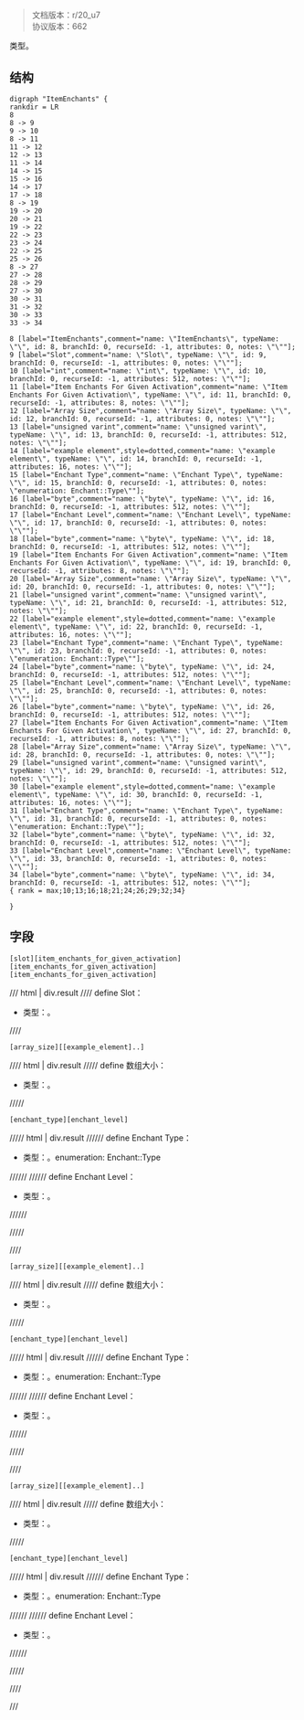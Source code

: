 # <!-- md:samp ItemEnchants -->

> 文档版本：r/20_u7<br/>协议版本：662

<!-- md:samp ItemEnchants -->类型。

## 结构

```viz
digraph "ItemEnchants" {
rankdir = LR
8
8 -> 9
9 -> 10
8 -> 11
11 -> 12
12 -> 13
11 -> 14
14 -> 15
15 -> 16
14 -> 17
17 -> 18
8 -> 19
19 -> 20
20 -> 21
19 -> 22
22 -> 23
23 -> 24
22 -> 25
25 -> 26
8 -> 27
27 -> 28
28 -> 29
27 -> 30
30 -> 31
31 -> 32
30 -> 33
33 -> 34

8 [label="ItemEnchants",comment="name: \"ItemEnchants\", typeName: \"\", id: 8, branchId: 0, recurseId: -1, attributes: 0, notes: \"\""];
9 [label="Slot",comment="name: \"Slot\", typeName: \"\", id: 9, branchId: 0, recurseId: -1, attributes: 0, notes: \"\""];
10 [label="int",comment="name: \"int\", typeName: \"\", id: 10, branchId: 0, recurseId: -1, attributes: 512, notes: \"\""];
11 [label="Item Enchants For Given Activation",comment="name: \"Item Enchants For Given Activation\", typeName: \"\", id: 11, branchId: 0, recurseId: -1, attributes: 8, notes: \"\""];
12 [label="Array Size",comment="name: \"Array Size\", typeName: \"\", id: 12, branchId: 0, recurseId: -1, attributes: 0, notes: \"\""];
13 [label="unsigned varint",comment="name: \"unsigned varint\", typeName: \"\", id: 13, branchId: 0, recurseId: -1, attributes: 512, notes: \"\""];
14 [label="example element",style=dotted,comment="name: \"example element\", typeName: \"\", id: 14, branchId: 0, recurseId: -1, attributes: 16, notes: \"\""];
15 [label="Enchant Type",comment="name: \"Enchant Type\", typeName: \"\", id: 15, branchId: 0, recurseId: -1, attributes: 0, notes: \"enumeration: Enchant::Type\""];
16 [label="byte",comment="name: \"byte\", typeName: \"\", id: 16, branchId: 0, recurseId: -1, attributes: 512, notes: \"\""];
17 [label="Enchant Level",comment="name: \"Enchant Level\", typeName: \"\", id: 17, branchId: 0, recurseId: -1, attributes: 0, notes: \"\""];
18 [label="byte",comment="name: \"byte\", typeName: \"\", id: 18, branchId: 0, recurseId: -1, attributes: 512, notes: \"\""];
19 [label="Item Enchants For Given Activation",comment="name: \"Item Enchants For Given Activation\", typeName: \"\", id: 19, branchId: 0, recurseId: -1, attributes: 8, notes: \"\""];
20 [label="Array Size",comment="name: \"Array Size\", typeName: \"\", id: 20, branchId: 0, recurseId: -1, attributes: 0, notes: \"\""];
21 [label="unsigned varint",comment="name: \"unsigned varint\", typeName: \"\", id: 21, branchId: 0, recurseId: -1, attributes: 512, notes: \"\""];
22 [label="example element",style=dotted,comment="name: \"example element\", typeName: \"\", id: 22, branchId: 0, recurseId: -1, attributes: 16, notes: \"\""];
23 [label="Enchant Type",comment="name: \"Enchant Type\", typeName: \"\", id: 23, branchId: 0, recurseId: -1, attributes: 0, notes: \"enumeration: Enchant::Type\""];
24 [label="byte",comment="name: \"byte\", typeName: \"\", id: 24, branchId: 0, recurseId: -1, attributes: 512, notes: \"\""];
25 [label="Enchant Level",comment="name: \"Enchant Level\", typeName: \"\", id: 25, branchId: 0, recurseId: -1, attributes: 0, notes: \"\""];
26 [label="byte",comment="name: \"byte\", typeName: \"\", id: 26, branchId: 0, recurseId: -1, attributes: 512, notes: \"\""];
27 [label="Item Enchants For Given Activation",comment="name: \"Item Enchants For Given Activation\", typeName: \"\", id: 27, branchId: 0, recurseId: -1, attributes: 8, notes: \"\""];
28 [label="Array Size",comment="name: \"Array Size\", typeName: \"\", id: 28, branchId: 0, recurseId: -1, attributes: 0, notes: \"\""];
29 [label="unsigned varint",comment="name: \"unsigned varint\", typeName: \"\", id: 29, branchId: 0, recurseId: -1, attributes: 512, notes: \"\""];
30 [label="example element",style=dotted,comment="name: \"example element\", typeName: \"\", id: 30, branchId: 0, recurseId: -1, attributes: 16, notes: \"\""];
31 [label="Enchant Type",comment="name: \"Enchant Type\", typeName: \"\", id: 31, branchId: 0, recurseId: -1, attributes: 0, notes: \"enumeration: Enchant::Type\""];
32 [label="byte",comment="name: \"byte\", typeName: \"\", id: 32, branchId: 0, recurseId: -1, attributes: 512, notes: \"\""];
33 [label="Enchant Level",comment="name: \"Enchant Level\", typeName: \"\", id: 33, branchId: 0, recurseId: -1, attributes: 0, notes: \"\""];
34 [label="byte",comment="name: \"byte\", typeName: \"\", id: 34, branchId: 0, recurseId: -1, attributes: 512, notes: \"\""];
{ rank = max;10;13;16;18;21;24;26;29;32;34}

}

```

## 字段

```title='ItemEnchants'
[slot][item_enchants_for_given_activation][item_enchants_for_given_activation][item_enchants_for_given_activation]
```

/// html | div.result
//// define
Slot：<!-- md:samp int -->

- 类型：<!-- md:samp int -->。


////
```title='Item Enchants For Given Activation'
[array_size][[example_element]..]
```

//// html | div.result
///// define
数组大小：<!-- md:samp unsigned varint -->

- 类型：<!-- md:samp unsigned varint -->。


/////
```title='示例元素'
[enchant_type][enchant_level]
```

///// html | div.result
////// define
Enchant Type：<!-- md:samp byte -->

- 类型：<!-- md:samp byte -->。enumeration: Enchant::Type


//////
////// define
Enchant Level：<!-- md:samp byte -->

- 类型：<!-- md:samp byte -->。


//////

/////

////
```title='Item Enchants For Given Activation'
[array_size][[example_element]..]
```

//// html | div.result
///// define
数组大小：<!-- md:samp unsigned varint -->

- 类型：<!-- md:samp unsigned varint -->。


/////
```title='示例元素'
[enchant_type][enchant_level]
```

///// html | div.result
////// define
Enchant Type：<!-- md:samp byte -->

- 类型：<!-- md:samp byte -->。enumeration: Enchant::Type


//////
////// define
Enchant Level：<!-- md:samp byte -->

- 类型：<!-- md:samp byte -->。


//////

/////

////
```title='Item Enchants For Given Activation'
[array_size][[example_element]..]
```

//// html | div.result
///// define
数组大小：<!-- md:samp unsigned varint -->

- 类型：<!-- md:samp unsigned varint -->。


/////
```title='示例元素'
[enchant_type][enchant_level]
```

///// html | div.result
////// define
Enchant Type：<!-- md:samp byte -->

- 类型：<!-- md:samp byte -->。enumeration: Enchant::Type


//////
////// define
Enchant Level：<!-- md:samp byte -->

- 类型：<!-- md:samp byte -->。


//////

/////

////

///

